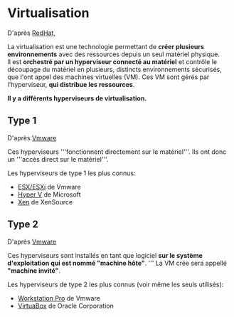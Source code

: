 Virtualisation
=
D'après [RedHat]([https://www.redhat.com/en/topics/virtualization),

La virtualisation est une technologie permettant de **créer plusieurs environnements** avec des ressources depuis un seul matériel physique.<br/>
Il est **orchestré par un hyperviseur connecté au matériel** et contrôle le découpage du matériel en plusieurs, distincts environnements sécurisés, que l'ont appel des machines virtuelles (VM). Ces VM sont gérés par l'hyperviseur, **qui distribue les ressources**.

**Il y a différents hyperviseurs de virtualisation.**


## Type 1
D'après [Vmware](https://www.vmware.com/topics/glossary/content/hypervisor)

Ces hyperviseurs '''fonctionnent directement sur le matériel'''. Ils ont donc un '''accès direct sur le matériel'''.

Les hyperviseurs de type 1 les plus connus:
* [ESX/ESXi](hhttps://www.vmware.com/products/esxi-and-esx.html) de Vmware
* [Hyper V](https://docs.microsoft.com/fr-fr/virtualization/hyper-v-on-windows/about) de Microsoft
* [Xen](https://www.xenproject.org ) de XenSource

## Type 2
D'après [Vmware](https://www.vmware.com/topics/glossary/content/hypervisor)

Ces hyperviseurs sont installés en tant que logiciel **sur le système d'exploitation qui est nommé "machine hôte"**. ''' La VM crée sera appellé **"machine invité"**.

Les hyperviseurs de type 2 les plus connus (voir même les seuls utilisés):
* [Workstation Pro](https://www.vmware.com/products/workstation-pro.html) de Vmware
* [VirtuaBox](https://www.virtualbox.org) de Oracle Corporation

